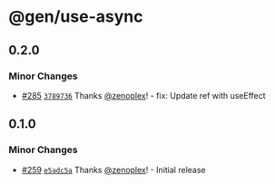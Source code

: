 # @gen/use-async

## 0.2.0

### Minor Changes

- [#285](https://github.com/zenoplex/react-hooks/pull/285) [`3789736`](https://github.com/zenoplex/react-hooks/commit/3789736db502f6ce175fd67243e33d909e920de5) Thanks [@zenoplex](https://github.com/zenoplex)! - fix: Update ref with useEffect

## 0.1.0

### Minor Changes

- [#259](https://github.com/zenoplex/react-hooks/pull/259) [`e5adc5a`](https://github.com/zenoplex/react-hooks/commit/e5adc5a81b67e9083b4a3360c6c2ffaecdd51113) Thanks [@zenoplex](https://github.com/zenoplex)! - Initial release
